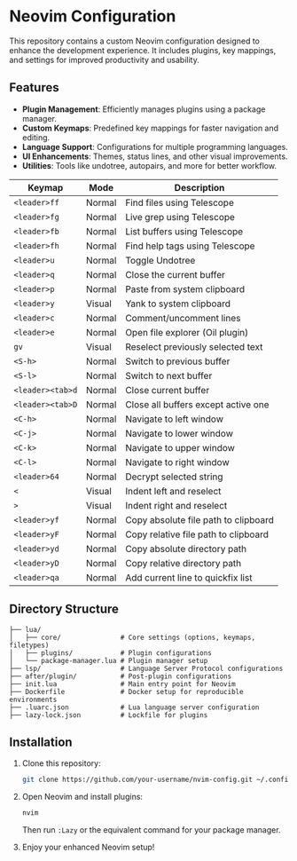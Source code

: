 # Neovim Configuration

This repository contains a custom Neovim configuration designed to enhance the development experience. It includes plugins, key mappings, and settings for improved productivity and usability.

## Features

- **Plugin Management**: Efficiently manages plugins using a package manager.
- **Custom Keymaps**: Predefined key mappings for faster navigation and editing.
- **Language Support**: Configurations for multiple programming languages.
- **UI Enhancements**: Themes, status lines, and other visual improvements.
- **Utilities**: Tools like undotree, autopairs, and more for better workflow.

| Keymap               | Mode   | Description                          |
|----------------------|--------|--------------------------------------|
| `<leader>ff`         | Normal | Find files using Telescope           |
| `<leader>fg`         | Normal | Live grep using Telescope            |
| `<leader>fb`         | Normal | List buffers using Telescope         |
| `<leader>fh`         | Normal | Find help tags using Telescope       |
| `<leader>u`          | Normal | Toggle Undotree                      |
| `<leader>q`          | Normal | Close the current buffer             |
| `<leader>p`          | Normal | Paste from system clipboard          |
| `<leader>y`          | Visual | Yank to system clipboard             |
| `<leader>c`          | Normal | Comment/uncomment lines              |
| `<leader>e`          | Normal | Open file explorer (Oil plugin)      |
| `gv`                 | Visual | Reselect previously selected text    |
| `<S-h>`              | Normal | Switch to previous buffer            |
| `<S-l>`              | Normal | Switch to next buffer                |
| `<leader><tab>d`     | Normal | Close current buffer                 |
| `<leader><tab>D`     | Normal | Close all buffers except active one  |
| `<C-h>`              | Normal | Navigate to left window              |
| `<C-j>`              | Normal | Navigate to lower window             |
| `<C-k>`              | Normal | Navigate to upper window             |
| `<C-l>`              | Normal | Navigate to right window             |
| `<leader>64`         | Normal | Decrypt selected string              |
| `<`                  | Visual | Indent left and reselect             |
| `>`                  | Visual | Indent right and reselect            |
| `<leader>yf`         | Normal | Copy absolute file path to clipboard |
| `<leader>yF`         | Normal | Copy relative file path to clipboard |
| `<leader>yd`         | Normal | Copy absolute directory path         |
| `<leader>yD`         | Normal | Copy relative directory path         |
| `<leader>qa`         | Normal | Add current line to quickfix list    |

## Directory Structure

```plaintext
├── lua/
│   ├── core/               # Core settings (options, keymaps, filetypes)
│   ├── plugins/            # Plugin configurations
│   └── package-manager.lua # Plugin manager setup
├── lsp/                    # Language Server Protocol configurations
├── after/plugin/           # Post-plugin configurations
├── init.lua                # Main entry point for Neovim
├── Dockerfile              # Docker setup for reproducible environments
├── .luarc.json             # Lua language server configuration
├── lazy-lock.json          # Lockfile for plugins
```

## Installation

1. Clone this repository:
   ```bash
   git clone https://github.com/your-username/nvim-config.git ~/.config/nvim
   ```
2. Open Neovim and install plugins:
   ```bash
   nvim
   ```
   Then run `:Lazy` or the equivalent command for your package manager.

3. Enjoy your enhanced Neovim setup!


